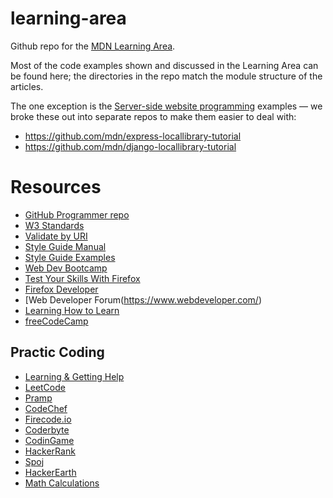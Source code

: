 # learning-area
Github repo for the [MDN Learning Area](https://developer.mozilla.org/en-US/Learn).

Most of the code examples shown and discussed in the Learning Area can be found here; the directories in the repo match the module structure of the articles.

The one exception is the [Server-side website programming](https://developer.mozilla.org/en-US/docs/Learn/Server-side) examples — we broke these out into separate repos to make them easier to deal with:

* https://github.com/mdn/express-locallibrary-tutorial
* https://github.com/mdn/django-locallibrary-tutorial


# Resources
- [GitHub Programmer repo](https://github.com/mtdvio/every-programmer-should-know)
- [W3 Standards](https://www.w3.org/standards/webdesign/)
- [Validate by URI](https://validator.w3.org/)
- [Style Guide Manual](https://www.writethedocs.org/guide/writing/style-guides/)
- [Style Guide Examples](http://styleguides.io/)
- [Web Dev Bootcamp](https://www.youtube.com/watch?v=HqzWCNbX_wg)
- [Test Your Skills With Firefox](https://developer.mozilla.org/en-US/docs/Learn/CSS/Building_blocks/Sizing_tasks)
- [Firefox Developer](https://developer.mozilla.org/en-US/docs/Learn/Front-end_web_developer)
- [Web Developer Forum(https://www.webdeveloper.com/)
- [Learning How to Learn](https://www.coursera.org/learn/learning-how-to-learn#syllabus)
- [freeCodeCamp](https://www.freecodecamp.org/)


## Practic Coding
- [Learning & Getting Help](https://developer.mozilla.org/en-US/docs/Learn/Learning_and_getting_help)
- [LeetCode](https://leetcode.com/)
- [Pramp](https://www.pramp.com/#/)
- [CodeChef](https://www.codechef.com)
- [Firecode.io](https://www.firecode.io/)
- [Coderbyte](https://coderbyte.com/)
- [CodinGame](https://www.codingame.com/)
- [HackerRank](https://hackerrank.com/)
- [Spoj](https://spoj.com/)
- [HackerEarth](https://www.hackerearth.com/for-developers)
- [Math Calculations](https://www.youtube.com/user/codingmath/videos)